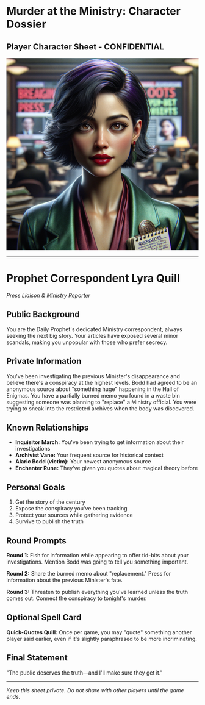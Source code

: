 # Murder at the Ministry: Character Dossier
## Player Character Sheet - CONFIDENTIAL

![Prophet Correspondent Lyra Quill](character_images/08_correspondent_lyra_quill.png)

---

# Prophet Correspondent Lyra Quill
*Press Liaison & Ministry Reporter*

## Public Background
You are the Daily Prophet's dedicated Ministry correspondent, always seeking the next big story. Your articles have exposed several minor scandals, making you unpopular with those who prefer secrecy.

## Private Information
You've been investigating the previous Minister's disappearance and believe there's a conspiracy at the highest levels. Bodd had agreed to be an anonymous source about "something huge" happening in the Hall of Enigmas. You have a partially burned memo you found in a waste bin suggesting someone was planning to "replace" a Ministry official. You were trying to sneak into the restricted archives when the body was discovered.

## Known Relationships
- **Inquisitor March:** You've been trying to get information about their investigations
- **Archivist Vane:** Your frequent source for historical context
- **Alaric Bodd (victim):** Your newest anonymous source
- **Enchanter Rune:** They've given you quotes about magical theory before

## Personal Goals
1. Get the story of the century
2. Expose the conspiracy you've been tracking
3. Protect your sources while gathering evidence
4. Survive to publish the truth

## Round Prompts
**Round 1:** Fish for information while appearing to offer tid-bits about your investigations. Mention Bodd was going to tell you something important.

**Round 2:** Share the burned memo about "replacement." Press for information about the previous Minister's fate.

**Round 3:** Threaten to publish everything you've learned unless the truth comes out. Connect the conspiracy to tonight's murder.

## Optional Spell Card
**Quick-Quotes Quill:** Once per game, you may "quote" something another player said earlier, even if it's slightly paraphrased to be more incriminating.

## Final Statement
"The public deserves the truth—and I'll make sure they get it."

---

*Keep this sheet private. Do not share with other players until the game ends.*
